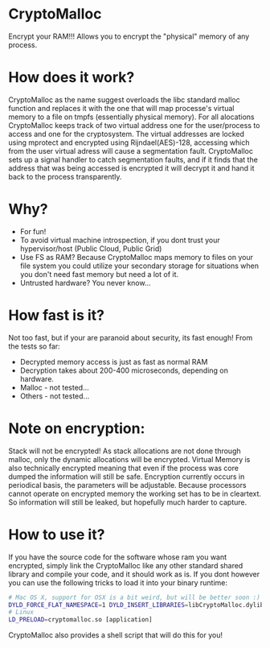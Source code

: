 # CryptoMalloc
Encrypt your RAM!!! Allows you to encrypt the "physical" memory of any process.

# How does it work?
CryptoMalloc as the name suggest overloads the libc standard malloc function and replaces it with the one that will map processe's virtual memory to a file on tmpfs (essentially physical memory). For all alocations CryptoMalloc keeps track of two virtual address one for the user/process to access and one for the cryptosystem. The virtual addresses are locked using mprotect and encrypted using Rijndael(AES)-128, accessing which from the user virtual adress will cause a segmentation fault. CryptoMalloc sets up a signal handler to catch segmentation faults, and if it finds that the address that was being accessed is encrypted it will decrypt it and hand it back to the process transparently.

# Why?
* For fun!
* To avoid virtual machine introspection, if you dont trust your hypervisor/host (Public Cloud, Public Grid)
* Use FS as RAM? Because CryptoMalloc maps memory to files on your file system you could utilize your secondary storage for situations when you don't need fast memory but need a lot of it. 
* Untrusted hardware? You never know...

# How fast is it?
Not too fast, but if your are paranoid about security, its fast enough! From the tests so far:
* Decrypted memory access is just as fast as normal RAM
* Decryption takes about 200-400 microseconds, depending on hardware.
* Malloc - not tested...
* Others - not tested...

# Note on encryption:
Stack will not be encrypted! As stack allocations are not done through malloc, only the dynamic allocations will be encrypted. Virtual Memory is also technically encrypted meaning that even if the process was core dumped the information will still be safe. Encryption currently occurs in periodical basis, the parameters will be adjustable. Because processors cannot operate on encrypted memory the working set has to be in cleartext. So information will still be leaked, but hopefully much harder to capture.

# How to use it?
If you have the source code for the software whose ram you want encrypted, simply link the CryptoMalloc like any other standard shared library and compile your code, and it should work as is. If you dont however you can use the following tricks to load it into your binary runtime:

```bash
# Mac OS X, support for OSX is a bit weird, but will be better soon :)
DYLD_FORCE_FLAT_NAMESPACE=1 DYLD_INSERT_LIBRARIES=libCryptoMalloc.dylib [application]
# Linux
LD_PRELOAD=cryptomalloc.so [application]
```
CryptoMalloc also provides a shell script that will do this for you!
